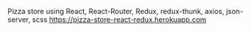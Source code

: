 Pizza store using React, React-Router, Redux, redux-thunk, axios, json-server, scss
https://pizza-store-react-redux.herokuapp.com
